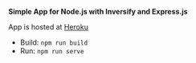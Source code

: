 **Simple App for Node.js with Inversify and Express.js**

App is hosted at [Heroku](https://inversify-rest.herokuapp.com/)

- Build: ``npm run build``
- Run: ``npm run serve``
